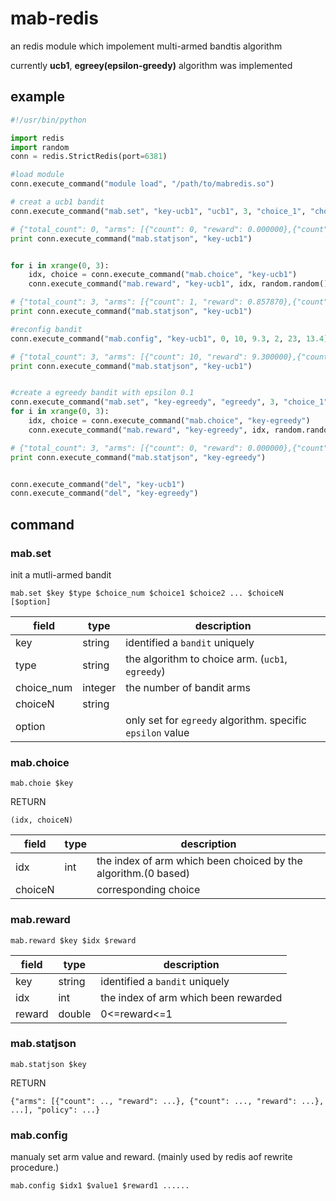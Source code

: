 # mab-redis
an redis module which impolement multi-armed bandtis algorithm

currently **ucb1**, **egreey(epsilon-greedy)** algorithm was implemented

## example
```python
#!/usr/bin/python

import redis
import random
conn = redis.StrictRedis(port=6381)

#load module
conn.execute_command("module load", "/path/to/mabredis.so")

# creat a ucb1 bandit
conn.execute_command("mab.set", "key-ucb1", "ucb1", 3, "choice_1", "choice_2", "choice_3")

# {"total_count": 0, "arms": [{"count": 0, "reward": 0.000000},{"count": 0, "reward": 0.000000},{"count": 0, "reward": 0.000000}], "policy": "ucb1"}
print conn.execute_command("mab.statjson", "key-ucb1")


for i in xrange(0, 3):
    idx, choice = conn.execute_command("mab.choice", "key-ucb1")
    conn.execute_command("mab.reward", "key-ucb1", idx, random.random())

# {"total_count": 3, "arms": [{"count": 1, "reward": 0.857870},{"count": 1, "reward": 0.886606},{"count": 1, "reward": 0.106418}], "policy": "ucb1"}
print conn.execute_command("mab.statjson", "key-ucb1")

#reconfig bandit
conn.execute_command("mab.config", "key-ucb1", 0, 10, 9.3, 2, 23, 13.4)

# {"total_count": 3, "arms": [{"count": 10, "reward": 9.300000},{"count": 1, "reward": 0.886606},{"count": 23, "reward": 13.400000}], "policy": "ucb1"}
print conn.execute_command("mab.statjson", "key-ucb1")


#create a egreedy bandit with epsilon 0.1
conn.execute_command("mab.set", "key-egreedy", "egreedy", 3, "choice_1", "choice_2", "choice_3", 0.1)
for i in xrange(0, 3):
    idx, choice = conn.execute_command("mab.choice", "key-egreedy")
    conn.execute_command("mab.reward", "key-egreedy", idx, random.random())

# {"total_count": 3, "arms": [{"count": 0, "reward": 0.000000},{"count": 0, "reward": 0.000000},{"count": 3, "reward": 1.928970}], "policy": "egreedy", "epsilon": 0.1000}
print conn.execute_command("mab.statjson", "key-egreedy")


conn.execute_command("del", "key-ucb1")
conn.execute_command("del", "key-egreedy")
```

## command
### mab.set
init a mutli-armed bandit

    mab.set $key $type $choice_num $choice1 $choice2 ... $choiceN [$option]

field|type|description
----|----|----
key|string| identified a `bandit` uniquely
type|string| the algorithm to choice arm. (`ucb1`, `egreedy`)
choice_num|integer| the number of bandit arms
choiceN|string| 
option||only set for `egreedy` algorithm. specific `epsilon` value


### mab.choice

    mab.choie $key

RETURN

    (idx, choiceN)

field|type|description
----|----|----
idx|int| the index of arm which been choiced by the algorithm.(0 based)
choiceN|| corresponding choice



### mab.reward

    mab.reward $key $idx $reward

field|type|description
----|----|----
key|string| identified a `bandit` uniquely
idx|int| the index of arm which been rewarded
reward|double| 0<=reward<=1


### mab.statjson

    mab.statjson $key

RETURN

    {"arms": [{"count": .., "reward": ...}, {"count": ..., "reward": ...}, ...], "policy": ...}


### mab.config
manualy set arm value and reward. (mainly used by redis aof rewrite procedure.)

    mab.config $idx1 $value1 $reward1 ......
